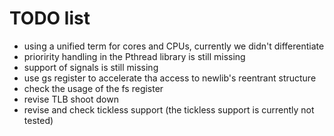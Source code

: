 TODO list
=========

* using a unified term for cores and CPUs, currently we didn't differentiate
* prioririty handling in the Pthread library is still missing
* support of signals is still missing
* use gs register to accelerate tha access to newlib's reentrant structure
* check the usage of the fs register
* revise TLB shoot down
* revise and check tickless support (the tickless support is currently not tested)
